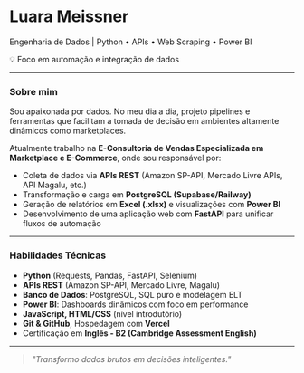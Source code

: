 # Luara Meissner

Engenharia de Dados | Python • APIs • Web Scraping • Power BI

💡 Foco em automação e integração de dados

---

### Sobre mim

Sou apaixonada por dados. No meu dia a dia, projeto pipelines e ferramentas que facilitam a tomada de decisão em ambientes altamente dinâmicos como marketplaces. 

Atualmente trabalho na **E-Consultoria de Vendas Especializada em Marketplace e E-Commerce**, onde sou responsável por:

- Coleta de dados via **APIs REST** (Amazon SP-API, Mercado Livre APIs, API Magalu, etc.)
- Transformação e carga em **PostgreSQL (Supabase/Railway)**  
- Geração de relatórios em **Excel (.xlsx)** e visualizações com **Power BI**  
- Desenvolvimento de uma aplicação web com **FastAPI** para unificar fluxos de automação

---

### Habilidades Técnicas

- **Python** (Requests, Pandas, FastAPI, Selenium)
- **APIs REST** (Amazon SP-API, Mercado Livre, Magalu)
- **Banco de Dados**: PostgreSQL, SQL puro e modelagem ELT
- **Power BI**: Dashboards dinâmicos com foco em performance
- **JavaScript, HTML/CSS** (nível introdutório)
- **Git & GitHub**, Hospedagem com **Vercel**
- Certificação em **Inglês - B2 (Cambridge Assessment English)**

---

> *"Transformo dados brutos em decisões inteligentes."*
